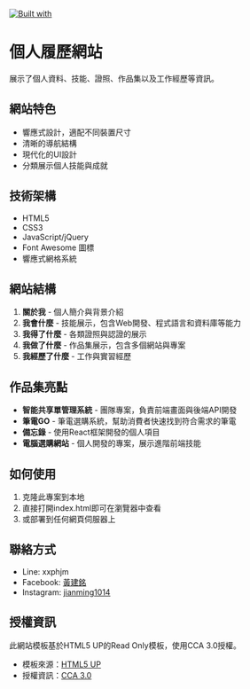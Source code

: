 [![Built with](https://img.shields.io/badge/Built%20with-Stima%20API-blueviolet?logo=robot)](https://api.stima.tech)
# 個人履歷網站

展示了個人資料、技能、證照、作品集以及工作經歷等資訊。

## 網站特色

- 響應式設計，適配不同裝置尺寸
- 清晰的導航結構
- 現代化的UI設計
- 分類展示個人技能與成就

## 技術架構

- HTML5
- CSS3
- JavaScript/jQuery
- Font Awesome 圖標
- 響應式網格系統

## 網站結構

1. **關於我** - 個人簡介與背景介紹
2. **我會什麼** - 技能展示，包含Web開發、程式語言和資料庫等能力
3. **我得了什麼** - 各類證照與認證的展示
4. **我做了什麼** - 作品集展示，包含多個網站與專案
5. **我經歷了什麼** - 工作與實習經歷

## 作品集亮點

- **智能共享單管理系統** - 團隊專案，負責前端畫面與後端API開發
- **筆電GO** - 筆電選購系統，幫助消費者快速找到符合需求的筆電
- **備忘錄** - 使用React框架開發的個人項目
- **電腦選購網站** - 個人開發的專案，展示進階前端技能

## 如何使用

1. 克隆此專案到本地
2. 直接打開index.html即可在瀏覽器中查看
3. 或部署到任何網頁伺服器上

## 聯絡方式

- Line: xxphjm
- Facebook: [黃建銘](https://www.facebook.com/profile.php?id=100004214130745)
- Instagram: [jianming1014](https://www.instagram.com/jianming1014/?hl=zh-tw)

## 授權資訊

此網站模板基於HTML5 UP的Read Only模板，使用CCA 3.0授權。
- 模板來源：[HTML5 UP](https://html5up.net/)
- 授權資訊：[CCA 3.0](https://html5up.net/license)
